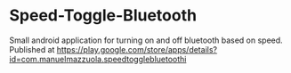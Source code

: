 Speed-Toggle-Bluetooth
======================

Small android application for turning on and off bluetooth based on speed.
Published at <a href="https://play.google.com/store/apps/details?id=com.manuelmazzuola.speedtogglebluetooth">https://play.google.com/store/apps/details?id=com.manuelmazzuola.speedtogglebluetoothi</a>
